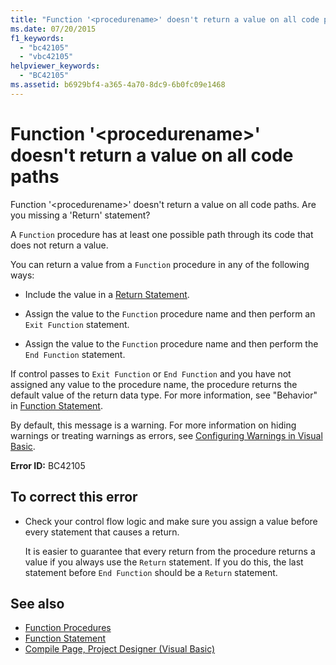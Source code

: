 ```yaml
---
title: "Function '<procedurename>' doesn't return a value on all code paths"
ms.date: 07/20/2015
f1_keywords: 
  - "bc42105"
  - "vbc42105"
helpviewer_keywords: 
  - "BC42105"
ms.assetid: b6929bf4-a365-4a70-8dc9-6b0fc09e1468
---
```

# Function '\<procedurename>' doesn't return a value on all code paths
Function '\<procedurename>' doesn't return a value on all code paths. Are you missing a 'Return' statement?  
  
 A `Function` procedure has at least one possible path through its code that does not return a value.  
  
 You can return a value from a `Function` procedure in any of the following ways:  
  
- Include the value in a [Return Statement](../../../visual-basic/language-reference/statements/return-statement.md).  
  
- Assign the value to the `Function` procedure name and then perform an `Exit Function` statement.  
  
- Assign the value to the `Function` procedure name and then perform the `End Function` statement.  
  
 If control passes to `Exit Function` or `End Function` and you have not assigned any value to the procedure name, the procedure returns the default value of the return data type. For more information, see "Behavior" in [Function Statement](../../../visual-basic/language-reference/statements/function-statement.md).  
  
 By default, this message is a warning. For more information on hiding warnings or treating warnings as errors, see [Configuring Warnings in Visual Basic](/visualstudio/ide/configuring-warnings-in-visual-basic).  
  
 **Error ID:** BC42105  
  
## To correct this error  
  
- Check your control flow logic and make sure you assign a value before every statement that causes a return.  
  
     It is easier to guarantee that every return from the procedure returns a value if you always use the `Return` statement. If you do this, the last statement before `End Function` should be a `Return` statement.  
  
## See also

- [Function Procedures](../../../visual-basic/programming-guide/language-features/procedures/function-procedures.md)
- [Function Statement](../../../visual-basic/language-reference/statements/function-statement.md)
- [Compile Page, Project Designer (Visual Basic)](/visualstudio/ide/reference/compile-page-project-designer-visual-basic)
